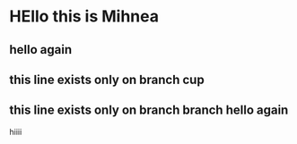 # HEllo this is Mihnea

## hello again

## this line exists only on branch cup

## this line exists only on branch branch hello again

hiiii

